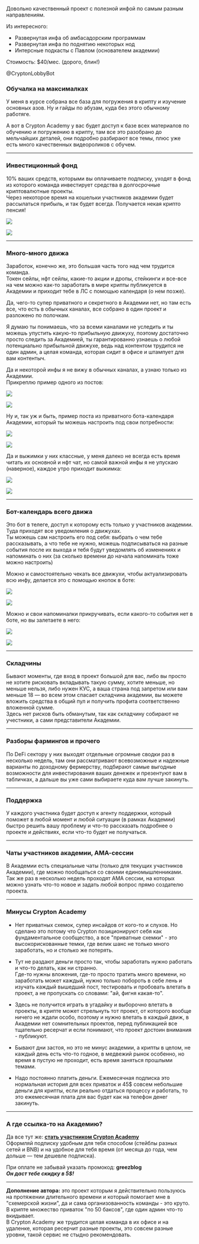 Довольно качественный проект с полезной инфой по самым разным направлениям.

Из интересного:
- Развернутая инфа об амбасадорским программам
- Развернутая инфа по поднятию некоторых нод
- Интерсные подкасты с Павлом (основателем академии)

Стоимость: $40/мес. (дорого, блин!)

@CryptonLobbyBot

### **Обучалка на максималках**

У меня в курсе собрана все база для погружения в крипту и изучение основных азов. Ну и гайды по абузам, куда без этого обычному работяге.

А вот в Crypton Academy у вас будет доступ к базе всех материалов по обучению и погружению в крипту, там все это разобрано до мельчайших деталей, они подробно разбирают все темы, плюс уже есть много качественных видеороликов с обучем.

---

### **Инвестиционный фонд**

10% ваших средств, которыми вы оплачиваете подписку, уходят в фонд из которого команда инвестирует средства в долгосрочные криптовалютные проекты.  
Через некоторое время на кошельки участников академии будет рассылаться прибыль, и так будет всегда. Получается некая крипто пенсия!

![](https://cdn-images-1.medium.com/max/800/1*gLScKxzJ8PCujRScpkfSIQ.png)

![](https://cdn-images-1.medium.com/max/800/1*gLScKxzJ8PCujRScpkfSIQ.png)

---

### **Много-много движа**

Заработок, конечно же, это большая часть того над чем трудится команда.  
Токен сейлы, нфт сейлы, какие-то акции и дропы, стейкинги и все-все на чем можно как-то заработать в мире крипты публикуется в Академии и приходит тебе в ЛС с помощью календаря (о нем позже).

Да, чего-то супер приватного и секретного в Академии нет, но там есть все, что есть в обычных каналах, все собрано в один проект и разложено по полочкам.

Я думаю ты понимаешь, что за всеми каналами не уследить и ты можешь упустить какую-то прибыльную движуху, поэтому достаточно просто следить за Академией, ты гарантированно узнаешь о любой потенциально прибыльной движухе, ведь над контентом трудится не один админ, а целая команда, которая сидит в офисе и штампует для вам контентыч.

Да и некоторой инфы я не вижу в обычных каналах, а узнаю только из Академии.  
Прикреплю пример одного из постов:

![](https://cdn-images-1.medium.com/max/800/1*LZ6akeLiGSGU0C7qG3qdTQ.png)

![](https://cdn-images-1.medium.com/max/800/1*LZ6akeLiGSGU0C7qG3qdTQ.png)

Ну и, так уж и быть, пример поста из приватного бота-календаря Академии, который ты можешь настроить под свои потребности:

![](https://cdn-images-1.medium.com/max/800/1*wli47TiBs81wcDxgRMdxVw.png)

![](https://cdn-images-1.medium.com/max/800/1*wli47TiBs81wcDxgRMdxVw.png)

Да и выжимки у них классные, у меня далеко не всегда есть время читать их основной и нфт чат, но самой важной инфы я не упускаю (наверное), каждое утро приходит выжимка:

![](https://cdn-images-1.medium.com/max/800/1*nkjWr-dL-CC1Ut3ni0HlUg.png)

![](https://cdn-images-1.medium.com/max/800/1*nkjWr-dL-CC1Ut3ni0HlUg.png)

---

### **Бот-календарь всего движа**

Это бот в телеге, доступ к которому есть только у участников академии.  
Туда приходят все уведомления о движухах.  
Ты можешь сам настроить его под себя: выбрать о чем тебе рассказывать, а что тебе не нужно, можешь подписываться на разные события после их выхода и тебя будут уведомлять об изменениях и напоминать о них (за сколько времени до начала напоминать тоже можно настроить)

Можно и самостоятельно чекать все движухи, чтобы актуализировать всю инфу, делается это с помощью кнопок в боте:

![](https://cdn-images-1.medium.com/max/800/1*BvvRNClFxNIGmoncZRSQdw.png)

![](https://cdn-images-1.medium.com/max/800/1*BvvRNClFxNIGmoncZRSQdw.png)

Можно и свои напоминалки прикручивать, если какого-то события нет в боте, но вы залетаете в него:

![](https://cdn-images-1.medium.com/max/800/1*HuETf7YQ4UfRRbcjlxvQeg.png)

![](https://cdn-images-1.medium.com/max/800/1*HuETf7YQ4UfRRbcjlxvQeg.png)

---

### **Складчины**

Бывают моменты, где вход в проект большой для вас, либо вы просто не хотите рисковать вкладывать такую сумму, хотите меньше, но меньше нельзя, либо нужен КУС, а ваша страна под запретом или вам меньше 18 — во всем этом спасает складчина академии, вы можете вложить средства в общий пул и получить профита соответственно вложенной сумме.  
Здесь нет рисков быть обманутым, так как складчину собирают не учестники, а сами представители Академии.

---

### **Разборы фармингов и прочего**

По DeFi сектору у них выходят отдельные огромные сводки раз в несколько недель, там они рассматривают всевозможные и надежные варианты по доходному фермерству, подбирают самые выгодные возможности для инвестирования ваших денежек и презентуют вам в табличках, а дальше вы уже сами выбираете куда вам лучше закинуть.

---

### **Поддержка**

У каждого участника будет доступ к агенту поддержки, который поможет в любой момент и любой ситуации (в рамках Академии) быстро решить вашу проблему и что-то рассказать подробнее о проекте и действиях, если что-то будет не получаться.

---

### **Чаты участников академии, АМА-сессии**

В Академии есть специальные чаты (только для текущих участников Академии), где можно пообщаться со своими единомышленниками.  
Так же раз в несколько недель проходят АМА сессии, на которых можно узнать что-то новое и задать любой вопрос прямо создателю проекта.

---

### Минусы Crypton Academy

- Нет приватных схемок, супер инсайдов от кого-то и слухов. Но сделано это потому что Crypton позиционируют себя как фундаментальное сообщество, а все "приватные схемки" - это высокорискованные темки, где велик шанс не только много заработать, но и столько же потерять.

- Тут не раздают деньги просто так, чтобы заработать нужно работать и что-то делать, как ни странно.  
Где-то нужны вложения, где-то просто тратить много времени, но заработать может каждый, нужно только побороть в себе лень и изучать каждый вышедший пост, тестировать и пробовать влетать в проект, а не пропускать со словами: "ай, фигня какая-то".

- Здесь не получится играть в угадайку и выборочно влетать в проекты, в крипте может стрельнуть тот проект, от которого вообще ничего не ждали особо, поэтому и нужно влетать в каждый движ, в Академии нет сомнительных проектов, перед публикацией все тщательно ресерчат и если понимают, что проект достоин внимания - публикуют.

- Бывают дни застоя, но это не минус академии, а крипты в целом, не каждый день есть что-то годное, в медвежий рынок особенно, но время в пустую не проходит, есть время заняться прошлыми темами.

- Надо постоянно платить деньги. Ежемесячная подписка это нормальная история для всех приваток и 45$ совсем небольшие деньги для крипты, если реально отдаться процессу и работать, то это ежемесячная плата для вас будет как на телефон денег закинуть.

---

### **А где ссылка-то на Академию?**

Да все тут же: [**стать участником Crypton Academy**](https://t.me/CryptonLobbyBot?start=greezblog)  
Оформляй подписку удобным для тебя способом (стейблы разных сетей и BNB) и на удобное для тебя время (от месяца до года, чем дольше — тем дешевле подписка).

При оплате не забывай указать промокод: **greezblog**  
**_Он даст тебе скидку в 5$!_**

---

**Дополнение автора:** это проект которым я действительно пользуюсь на протяжении длительного времени и который помогает мне в "схемерской жизни", да и сама организованность команды - это круто.  
В крипте множество приваток "по 50 баксов", где один админ что-то вкидывает.  
В Crypton Academy же трудится целая команда в их офисе и на удаленке, которая ресерчит разные проекты, это совсем разные уровни, такой сервис не стыдно рекомендовать.
